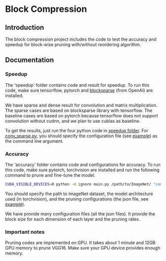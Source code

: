 # Block Compression
## Introduction
The block compression project includes the code to test the accuracy and speedup for block-wise pruning with/without reordering algorithm.

## Documentation

### Speedup
The 'speedup' folder contains code and result for speedup.
To run this code, make sure tensorflow, pytorch and [blocksparse](https://github.com/openai/blocksparse) (from OpenAI) are installed.

We have sparse and dense result for convolution and matrix multiplication.
The sparse cases are based on blocksparse library with tensorflow.
The baseline cases are based on pytorch because tensorflow does not support convolution without cudnn, and we plan to use cublas as baseline.

To get the results, just run the four python code in [speedup folder](speedup/).
For [conv_sparse.py](speedup/conv_sparse.py), you should specify the configuration file (see [example](accuracy/config.json.example)) as the command line argument.

### Accuracy
The 'accuracy' folder contains code and configurations for accuracy.
To run this code, make sure pytorch, torchvision are installed and run the following command to prune and fine-tune the model.
```bash
CUDA_VISIBLE_DEVICES=0 python -W ignore main.py /path/to/ImageNet/ "config.json" --arch=VGG16_bn --lr=1e-3 --batch-size=64 --prefix=VGG16_bn
```
You should specify the path to ImageNet dataset, the model architecture used (in torchvision), and the pruning configurations (the json file, see [example](accuracy/config.json.example)).

We have provide many configuration files (all the json files).
It provide the block size for each dimension of each layer and the pruning rates.

### Important notes
Pruning codes are implemented on GPU.
It takes about 1 minute and 12GB GPU memory to prune VGG16.
Make sure your GPU device provides enough memory.
